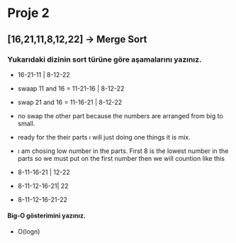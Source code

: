 # Proje 2 #

## [16,21,11,8,12,22] -> Merge Sort ##

### Yukarıdaki dizinin sort türüne göre aşamalarını yazınız. ###

-  16-21-11   |    8-12-22
- swaap 11 and 16 = 11-21-16   |  8-12-22
- swap 21 and 16 =  11-16-21   |  8-12-22
- no swap the other part because the numbers are arranged from big to small.

- ready for the their parts ı will just doing one things it is mix.

- ı am chosing low number in the parts. First 8 is the lowest number in the parts so we must put on the first number then we will countion like this

- 8-11-16-21 | 12-22
- 8-11-12-16-21| 22
- 8-11-12-16-21-22


#### Big-O gösterimini yazınız. ####

- O(logn)